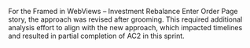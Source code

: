 For the Framed in WebViews – Investment Rebalance Enter Order Page story, the approach was revised after grooming. This required additional analysis effort to align with the new approach, which impacted timelines and resulted in partial completion of AC2 in this sprint.